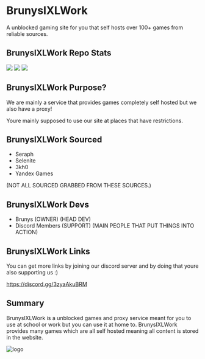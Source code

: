 # BrunysIXLWork
A unblocked gaming site for you that self hosts over 100+ games from reliable sources.

## BrunysIXLWork Repo Stats
<img src="https://img.shields.io/github/repo-size/brunysixlwork/v5?style=for-the-badge&labelColor=%23000000&color=%231c1c1c">
<img src="https://img.shields.io/github/stars/brunysixlwork/v5?style=for-the-badge&labelColor=%23000000&color=%231c1c1c">
<img src="https://img.shields.io/github/forks/brunysixlwork/v5?style=for-the-badge&labelColor=000000&color=1c1c1c">

## BrunysIXLWork Purpose?
We are mainly a service that provides games completely self hosted but we also have a proxy!

Youre mainly supposed to use our site at places that have restrictions.

## BrunysIXLWork Sourced
- Seraph
- Selenite
- 3kh0
- Yandex Games

(NOT ALL SOURCED GRABBED FROM THESE SOURCES.)

## BrunysIXLWork Devs
- Brunys (OWNER) (HEAD DEV)
- Discord Members (SUPPORT) (MAIN PEOPLE THAT PUT THINGS INTO ACTION)

## BrunysIXLWork Links
You can get more links by joining our discord server and by doing that youre also supporting us :)

https://discord.gg/3zyaAkuBRM 

## Summary
BrunysIXLWork is a unblocked games and proxy service meant for you to use at school or work but you can use it at home to. BrunysIXLWork provides many games which are all self hosted meaning all content is stored in the website.

![logo](./storage/images/logo.png "biw")
